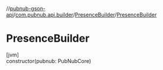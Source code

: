 //[pubnub-gson-api](../../../index.md)/[com.pubnub.api.builder](../index.md)/[PresenceBuilder](index.md)/[PresenceBuilder](-presence-builder.md)

# PresenceBuilder

[jvm]\
constructor(pubnub: PubNubCore)
